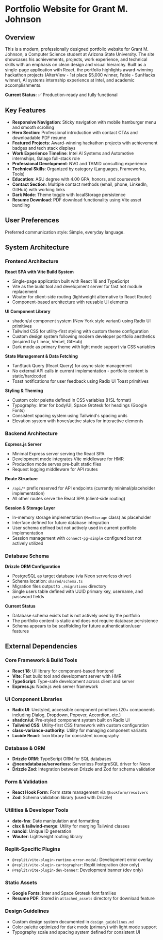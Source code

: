 # Portfolio Website for Grant M. Johnson

## Overview

This is a modern, professionally designed portfolio website for Grant M. Johnson, a Computer Science student at Arizona State University. The site showcases his achievements, projects, work experience, and technical skills with an emphasis on clean design and visual hierarchy. Built as a single-page application with React, the portfolio highlights award-winning hackathon projects (AlterView - 1st place $5,000 winner, Fable - SunHacks winner), AI systems internship experience at Intel, and academic accomplishments.

**Current Status:** ✅ Production-ready and fully functional

## Key Features

- **Responsive Navigation**: Sticky navigation with mobile hamburger menu and smooth scrolling
- **Hero Section**: Professional introduction with contact CTAs and downloadable PDF resume
- **Featured Projects**: Award-winning hackathon projects with achievement badges and tech stack displays
- **Work Experience Timeline**: Intel AI Systems and Automotive internships, Galago full-stack role
- **Professional Development**: NVG and TAMID consulting experience
- **Technical Skills**: Organized by category (Languages, Frameworks, Tools)
- **Education**: ASU degree with 4.00 GPA, honors, and coursework
- **Contact Section**: Multiple contact methods (email, phone, LinkedIn, GitHub) with working links
- **Dark Mode**: Theme toggle with localStorage persistence
- **Resume Download**: PDF download functionality using Vite asset bundling

## User Preferences

Preferred communication style: Simple, everyday language.

## System Architecture

### Frontend Architecture

**React SPA with Vite Build System**
- Single-page application built with React 18 and TypeScript
- Vite as the build tool and development server for fast hot module replacement
- Wouter for client-side routing (lightweight alternative to React Router)
- Component-based architecture with reusable UI elements

**UI Component Library**
- shadcn/ui component system (New York style variant) using Radix UI primitives
- Tailwind CSS for utility-first styling with custom theme configuration
- Custom design system following modern developer portfolio aesthetics (inspired by Linear, Vercel, GitHub)
- Dark mode as primary theme with light mode support via CSS variables

**State Management & Data Fetching**
- TanStack Query (React Query) for async state management
- No external API calls in current implementation - portfolio content is static/hardcoded
- Toast notifications for user feedback using Radix UI Toast primitives

**Styling & Theming**
- Custom color palette defined in CSS variables (HSL format)
- Typography: Inter for body/UI, Space Grotesk for headings (Google Fonts)
- Consistent spacing system using Tailwind's spacing units
- Elevation system with hover/active states for interactive elements

### Backend Architecture

**Express.js Server**
- Minimal Express server serving the React SPA
- Development mode integrates Vite middleware for HMR
- Production mode serves pre-built static files
- Request logging middleware for API routes

**Route Structure**
- `/api/*` prefix reserved for API endpoints (currently minimal/placeholder implementation)
- All other routes serve the React SPA (client-side routing)

**Session & Storage Layer**
- In-memory storage implementation (`MemStorage` class) as placeholder
- Interface defined for future database integration
- User schema defined but not actively used in current portfolio implementation
- Session management with `connect-pg-simple` configured but not actively utilized

### Database Schema

**Drizzle ORM Configuration**
- PostgreSQL as target database (via Neon serverless driver)
- Schema location: `shared/schema.ts`
- Migration files output to `./migrations` directory
- Single users table defined with UUID primary key, username, and password fields

**Current Status**
- Database schema exists but is not actively used by the portfolio
- The portfolio content is static and does not require database persistence
- Schema appears to be scaffolding for future authentication/user features

## External Dependencies

### Core Framework & Build Tools
- **React 18**: UI library for component-based frontend
- **Vite**: Fast build tool and development server with HMR
- **TypeScript**: Type-safe development across client and server
- **Express.js**: Node.js web server framework

### UI Component Libraries
- **Radix UI**: Unstyled, accessible component primitives (20+ components including Dialog, Dropdown, Popover, Accordion, etc.)
- **shadcn/ui**: Pre-styled component system built on Radix UI
- **Tailwind CSS**: Utility-first CSS framework with custom configuration
- **class-variance-authority**: Utility for managing component variants
- **Lucide React**: Icon library for consistent iconography

### Database & ORM
- **Drizzle ORM**: TypeScript ORM for SQL databases
- **@neondatabase/serverless**: Serverless PostgreSQL driver for Neon
- **Drizzle Zod**: Integration between Drizzle and Zod for schema validation

### Form & Validation
- **React Hook Form**: Form state management via `@hookform/resolvers`
- **Zod**: Schema validation library (used with Drizzle)

### Utilities & Developer Tools
- **date-fns**: Date manipulation and formatting
- **clsx & tailwind-merge**: Utility for merging Tailwind classes
- **nanoid**: Unique ID generation
- **Wouter**: Lightweight routing library

### Replit-Specific Plugins
- `@replit/vite-plugin-runtime-error-modal`: Development error overlay
- `@replit/vite-plugin-cartographer`: Replit integration (dev only)
- `@replit/vite-plugin-dev-banner`: Development banner (dev only)

### Static Assets
- **Google Fonts**: Inter and Space Grotesk font families
- **Resume PDF**: Stored in `attached_assets` directory for download feature

### Design Guidelines
- Custom design system documented in `design_guidelines.md`
- Color palette optimized for dark mode (primary) with light mode support
- Typography scale and spacing system defined for consistent UI